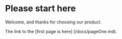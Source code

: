 # Please start here

Welcome, and thanks for choosing our product.

The link to the [first page is here] (/docs/pageOne.md).
